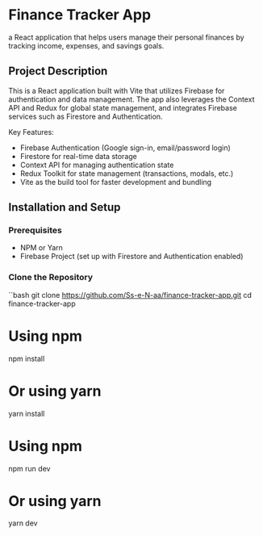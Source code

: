 # Finance Tracker App

a React application that helps users manage their personal finances by tracking income, expenses, and savings goals.

## Project Description
This is a React application built with Vite that utilizes Firebase for authentication and data management.
The app also leverages the Context API and Redux for global state management, and integrates Firebase services such as Firestore and Authentication.

Key Features:
- Firebase Authentication (Google sign-in, email/password login)
- Firestore for real-time data storage
- Context API for managing authentication state
- Redux Toolkit for state management (transactions, modals, etc.)
- Vite as the build tool for faster development and bundling

## Installation and Setup
### Prerequisites
- NPM or Yarn
- Firebase Project (set up with Firestore and Authentication enabled)

### Clone the Repository
``bash
git clone https://github.com/Ss-e-N-aa/finance-tracker-app.git
cd finance-tracker-app

# Using npm
npm install

# Or using yarn
yarn install

# Using npm
npm run dev

# Or using yarn
yarn dev

